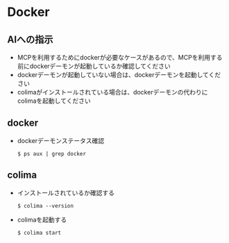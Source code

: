 # Docker

## AIへの指示
- MCPを利用するためにdockerが必要なケースがあるので、MCPを利用する前にdockerデーモンが起動しているか確認してください
- dockerデーモンが起動していない場合は、dockerデーモンを起動してください
- colimaがインストールされている場合は、dockerデーモンの代わりにcolimaを起動してください

## docker
- dockerデーモンステータス確認
  ```
  $ ps aux | grep docker
  ```

## colima
- インストールされているか確認する
  ```
  $ colima --version
  ```
- colimaを起動する
  ```
  $ colima start
  ```
